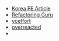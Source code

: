 - [Korea FE Article](https://spicy-lace-142.notion.site/844cd73f347743609129bafc407068fe)
- [Refactoring Guru](https://refactoring.guru/ko/design-patterns)
- [yceffort](https://yceffort.kr/)
- [overreacted](https://overreacted.io/)
- 
